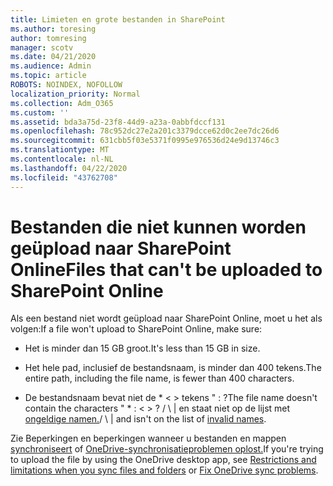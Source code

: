 ```yaml
---
title: Limieten en grote bestanden in SharePoint
ms.author: toresing
author: tomresing
manager: scotv
ms.date: 04/21/2020
ms.audience: Admin
ms.topic: article
ROBOTS: NOINDEX, NOFOLLOW
localization_priority: Normal
ms.collection: Adm_O365
ms.custom: ''
ms.assetid: bda3a75d-23f8-44d9-a23a-0abbfdccf131
ms.openlocfilehash: 78c952dc27e2a201c3379dcce62d0c2ee7dc26d6
ms.sourcegitcommit: 631cbb5f03e5371f0995e976536d24e9d13746c3
ms.translationtype: MT
ms.contentlocale: nl-NL
ms.lasthandoff: 04/22/2020
ms.locfileid: "43762708"
---
```

# <a name="files-that-cant-be-uploaded-to-sharepoint-online"></a><span data-ttu-id="8eae5-102">Bestanden die niet kunnen worden geüpload naar SharePoint Online</span><span class="sxs-lookup"><span data-stu-id="8eae5-102">Files that can't be uploaded to SharePoint Online</span></span>

<span data-ttu-id="8eae5-103">Als een bestand niet wordt geüpload naar SharePoint Online, moet u het als volgen:</span><span class="sxs-lookup"><span data-stu-id="8eae5-103">If a file won't upload to SharePoint Online, make sure:</span></span>
  
- <span data-ttu-id="8eae5-104">Het is minder dan 15 GB groot.</span><span class="sxs-lookup"><span data-stu-id="8eae5-104">It's less than 15 GB in size.</span></span>
    
- <span data-ttu-id="8eae5-105">Het hele pad, inclusief de bestandsnaam, is minder dan 400 tekens.</span><span class="sxs-lookup"><span data-stu-id="8eae5-105">The entire path, including the file name, is fewer than 400 characters.</span></span>
    
- <span data-ttu-id="8eae5-106">De bestandsnaam bevat niet de \* \< \> tekens " : ?</span><span class="sxs-lookup"><span data-stu-id="8eae5-106">The file name doesn't contain the characters " \* : \< \> ?</span></span> <span data-ttu-id="8eae5-107">/ \ | en staat niet op de lijst met [ongeldige namen.](https://go.microsoft.com/fwlink/?linkid=866430)</span><span class="sxs-lookup"><span data-stu-id="8eae5-107">/ \ | and isn't on the list of [invalid names](https://go.microsoft.com/fwlink/?linkid=866430).</span></span>
    
<span data-ttu-id="8eae5-108">Zie Beperkingen en beperkingen wanneer u bestanden en mappen [synchroniseert](httpsbv://go.microsoft.com/fwlink/p/?LinkID=717734) of [OneDrive-synchronisatieproblemen oplost.](https://go.microsoft.com/fwlink/?linkid=866431)</span><span class="sxs-lookup"><span data-stu-id="8eae5-108">If you're trying to upload the file by using the OneDrive desktop app, see [Restrictions and limitations when you sync files and folders](httpsbv://go.microsoft.com/fwlink/p/?LinkID=717734) or [Fix OneDrive sync problems](https://go.microsoft.com/fwlink/?linkid=866431).</span></span>
  

